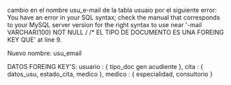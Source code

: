 cambio en el nombre usu_e-mail de la tabla usuaio por el siguiente error: You have an error in your SQL syntax; check the manual that corresponds to your MySQL server version for the right syntax to use near '-mail VARCHAR(100) NOT NULL / /* EL TIPO DE DOCUMENTO ES UNA FOREING KEY QUE' at line 9.

Nuevo nombre: usu_email


DATOS FOREING KEY'S:
    usuario : {
        tipo_doc 
        gen
        acudiente
    },
    cita : {
        datos_usu,
        estado_cita,
        medico
    },
    medico : {
        especialidad,
        consultorio
    }


